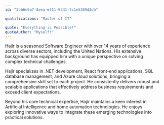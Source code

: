 ```yaml
---
id: "3bb6e9a7-8eea-ef11-9341-7c1e5289d3db"

qualifications: "Master of IT"

quote: "Everything is Possible!"
quoteAuthor: "Myself!"
---
```


Hajir is a seasoned Software Engineer with over 14 years of experience across diverse sectors, including the United Nations. His extensive background has equipped him with a unique perspective on solving complex technical challenges.

Hajir specializes in .NET development, React front-end applications, SQL database management, and Azure cloud solutions, bringing a comprehensive skill set to each project. He consistently delivers robust and scalable applications that effectively address business requirements and exceed client expectations.

Beyond his core technical expertise, Hajir maintains a keen interest in Artificial Intelligence and home automation technologies. He enjoys exploring innovative ways to integrate these emerging technologies into practical solutions.
